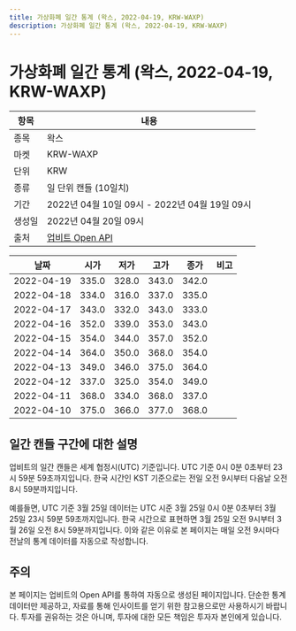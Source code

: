 ```yaml
---
title: 가상화폐 일간 통계 (왁스, 2022-04-19, KRW-WAXP)
description: 가상화폐 일간 통계 (왁스, 2022-04-19, KRW-WAXP)
---
```



가상화폐 일간 통계 (왁스, 2022-04-19, KRW-WAXP)
===

|항목|내용|
|--|--|
|종목|왁스|
|마켓|KRW-WAXP|
|단위|KRW|
|종류|일 단위 캔들 (10일치)|
|기간|2022년 04월 10일 09시 - 2022년 04월 19일 09시|
|생성일|2022년 04월 20일 09시|
|출처|[업비트 Open API](https://docs.upbit.com)|


|날짜|시가|저가|고가|종가|비고|
|--|--|--|--|--|--|
|2022-04-19|335.0|328.0|343.0|342.0|    |
|2022-04-18|334.0|316.0|337.0|335.0|    |
|2022-04-17|343.0|332.0|343.0|333.0|    |
|2022-04-16|352.0|339.0|353.0|343.0|    |
|2022-04-15|354.0|344.0|357.0|352.0|    |
|2022-04-14|364.0|350.0|368.0|354.0|    |
|2022-04-13|349.0|346.0|375.0|364.0|    |
|2022-04-12|337.0|325.0|354.0|349.0|    |
|2022-04-11|368.0|334.0|368.0|337.0|    |
|2022-04-10|375.0|366.0|377.0|368.0|    |


일간 캔들 구간에 대한 설명
---


업비트의 일간 캔들은 세계 협정시(UTC) 기준입니다. 
UTC 기준 0시 0분 0초부터 23시 59분 59초까지입니다. 
한국 시간인 KST 기준으로는 전일 오전 9시부터 다음날 오전 8시 59분까지입니다. 


예를들면, UTC 기준 3월 25일 데이터는 UTC 시준 3월 25일 0시 0분 0초부터 3월 25일 23시 59분 59초까지입니다. 
한국 시간으로 표현하면 3월 25일 오전 9시부터 3월 26일 오전 8시 59분까지입니다. 
이와 같은 이유로 본 페이지는 매일 오전 9시마다 전날의 통계 데이터를 자동으로 작성합니다. 


주의
---


본 페이지는 업비트의 Open API를 통하여 자동으로 생성된 페이지입니다. 
단순한 통계 데이터만 제공하고, 자료를 통해 인사이트를 얻기 위한 참고용으로만 사용하시기 바랍니다. 
투자를 권유하는 것은 아니며, 투자에 대한 모든 책임은 투자자 본인에게 있습니다. 
